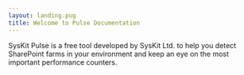 ```yaml
---
layout: landing.pug
title: Welcome to Pulse Documentation 
---
```


SysKit Pulse is a free tool developed by SysKit Ltd. to help you detect SharePoint farms in your environment and keep an eye on the most important performance counters.

